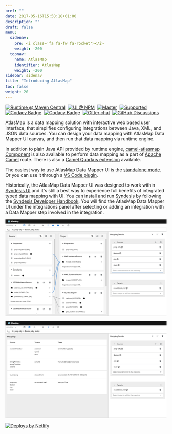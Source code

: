 ```yaml
---
bref: ""
date: 2017-05-16T15:58:18+01:00
description: ""
draft: false
menu:
  sidenav:
    pre: <i class='fa fa-fw fa-rocket'></i>
    weight: -200
  topnav:
    name: AtlasMap
    identifier: AtlasMap 
    weight: -200
sidebar: sidenav
title: "Introducing AtlasMap"
toc: false 
weight: 20
---
```

[![Runtime @ Maven Central](https://maven-badges.herokuapp.com/maven-central/io.atlasmap/atlas-parent/badge.svg?style=flat-square)](https://maven-badges.herokuapp.com/maven-central/io.atlasmap/atlas-parent/)
&nbsp;[![UI @ NPM](https://badge.fury.io/js/%40atlasmap%2Fatlasmap.svg)](https://badge.fury.io/js/%40atlasmap%2Fatlasmap)
&nbsp;[![Master](https://github.com/atlasmap/atlasmap/actions/workflows/master.yml/badge.svg)](https://github.com/atlasmap/atlasmap/actions/workflows/master.yml)
&nbsp;[![Supported](https://github.com/atlasmap/atlasmap/actions/workflows/supported-build.yml/badge.svg)](https://github.com/atlasmap/atlasmap/actions/workflows/supported-build.yml)
&nbsp;[![Codacy Badge](https://app.codacy.com/project/badge/Grade/57f3935eba6b4438976295efea04ac0c)](https://www.codacy.com/gh/atlasmap/atlasmap/dashboard?utm_source=github.com&amp;utm_medium=referral&amp;utm_content=atlasmap/atlasmap&amp;utm_campaign=Badge_Grade)
&nbsp;[![Codacy Badge](https://app.codacy.com/project/badge/Coverage/57f3935eba6b4438976295efea04ac0c)](https://www.codacy.com/gh/atlasmap/atlasmap/dashboard?utm_source=github.com&amp;utm_medium=referral&amp;utm_content=atlasmap/atlasmap&amp;utm_campaign=Badge_Coverage)
&nbsp;[![Gitter chat](https://badges.gitter.im/atlasmap/community.png)](https://gitter.im/atlasmap/community)
&nbsp;[![GitHub Discussions](https://img.shields.io/github/discussions/atlasmap/atlasmap)](https://github.com/atlasmap/atlasmap/discussions)


AtlasMap is a data mapping solution with interactive web based user interface, that simplifies configuring integrations between Java, XML, and JSON data sources. You can design your data mapping with AtlasMap Data Mapper UI canvas, and then run that data mapping via runtime engine.

In addition to plain Java API provided by runtime engine, [camel-atlasmap Component](https://camel.apache.org/components/latest/atlasmap-component.html) is also available to perform data mapping as a part of [Apache Camel](http://camel.apache.org/) route. There is also a [Camel Quarkus extension](https://camel.apache.org/camel-quarkus/latest/reference/extensions/atlasmap.html) available.

The easiest way to use AtlasMap Data Mapper UI is the [standalone mode](https://docs.atlasmap.io/#quickstart). Or you can use it through a [VS Code plugin](https://marketplace.visualstudio.com/items?itemName=redhat.atlasmap-viewer).

Historically, the AtlasMap Data Mapper UI was designed to work within [Syndesis UI](https://syndesis.io/) and it's still a best way to experience full benefits of integrated typed data mapping with UI. You can install and run [Syndesis](https://syndesis.io/) by following the [Syndesis Developer Handbook](https://doc.syndesis.io/). You will find the AtlasMap Data Mapper UI under the integrations panel after selecting or adding an integration with a Data Mapper step involved in the integration.



![datamapper](images/datamapper.png)


![mappinglist](images/mappinglist.png)


[![Deploys by Netlify](https://www.netlify.com/img/global/badges/netlify-color-accent.svg)](https://www.netlify.com)


